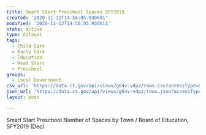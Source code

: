 ```yaml
---
title: Smart Start Preschool Spaces SFY2019
created: '2020-11-12T14:56:05.930601'
modified: '2020-11-12T14:56:05.930611'
state: active
type: dataset
tags:
  - Child Care
  - Early Care
  - Education
  - Head Start
  - Preschool
groups:
  - Local Government
csv_url: 'https://data.ct.gov/api/views/g64v-vdpz/rows.csv?accessType=DOWNLOAD'
json_url: 'https://data.ct.gov/api/views/g64v-vdpz/rows.json?accessType=DOWNLOAD'
layout: post

---
```

Smart Start Preschool Number of Spaces by Town / Board of Education, SFY2019 (Dec)
